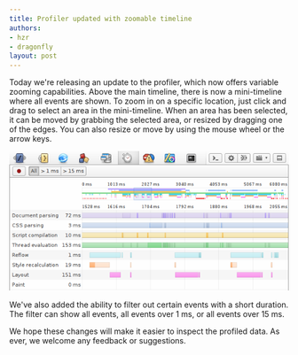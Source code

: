```yaml
---
title: Profiler updated with zoomable timeline
authors:
- hzr
- dragonfly
layout: post
---
```

<p>Today we&#39;re releasing an update to the profiler, which now offers variable zooming capabilities. Above the main timeline, there is now a mini-timeline where all events are shown. To zoom in on a specific location, just click and drag to select an area in the mini-timeline. When an area has been selected, it can be moved by grabbing the selected area, or resized by dragging one of the edges. You can also resize or move by using the mouse wheel or the arrow keys.</p>
<p><img src="/blog/profiler-updated-with-zoomable-timeline/0profiler.png" alt="The newly updated profiler view." /></p>
<p>We&#39;ve also added the ability to filter out certain events with a short duration. The filter can show all events, all events over 1 ms, or all events over 15 ms.</p>
<p>We hope these changes will make it easier to inspect the profiled data. As ever, we welcome any feedback or suggestions.</p>
